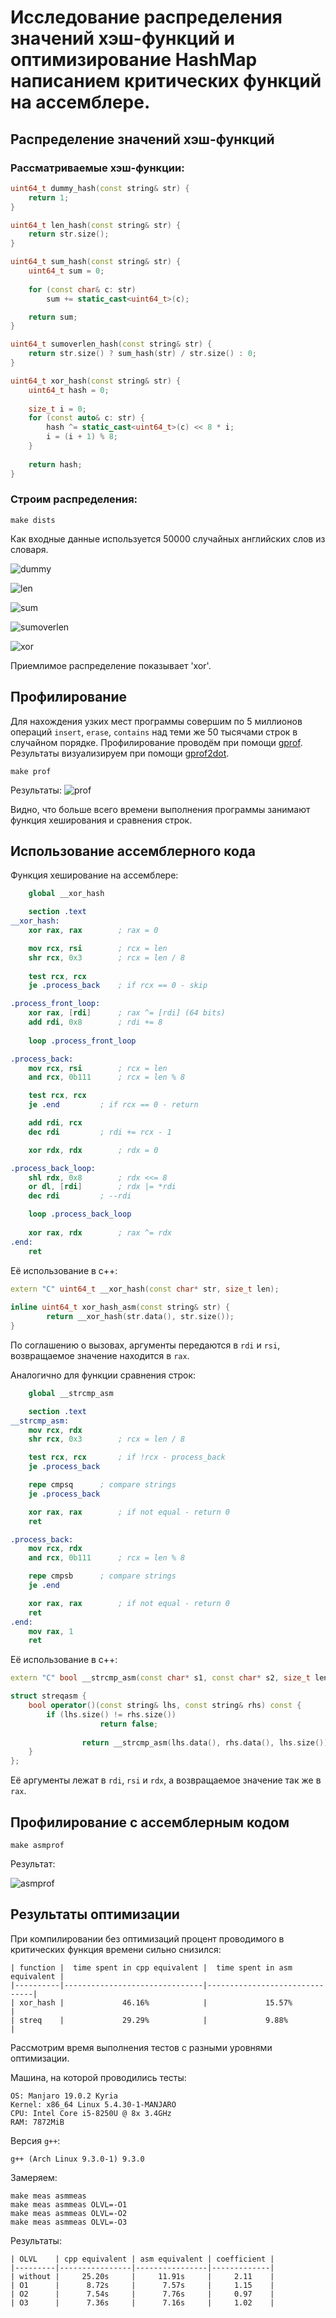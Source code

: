# Исследование распределения значений хэш-функций и оптимизирование HashMap написанием критических функций на ассемблере.

## Распределение значений хэш-функций

### Рассматриваемые хэш-функции:

```cpp
uint64_t dummy_hash(const string& str) {
	return 1;
}
```

```cpp
uint64_t len_hash(const string& str) {
	return str.size();
}
```

```cpp
uint64_t sum_hash(const string& str) {
	uint64_t sum = 0;
	
	for (const char& c: str)
		sum += static_cast<uint64_t>(c);

	return sum;
}
```

```cpp
uint64_t sumoverlen_hash(const string& str) {
	return str.size() ? sum_hash(str) / str.size() : 0;
}
```

```cpp
uint64_t xor_hash(const string& str) {
	uint64_t hash = 0;
	
	size_t i = 0;
	for (const auto& c: str) {
		hash ^= static_cast<uint64_t>(c) << 8 * i;
		i = (i + 1) % 8;
	}
	
	return hash;
}
```

### Строим распределения: 

```shell
make dists
```
Как входные данные используется 50000 случайных английских слов из словаря.

![dummy](https://github.com/InversionSpaces/HashMap/blob/master/results/dists/dummy_dist.jpg "dummy")
 
![len](https://github.com/InversionSpaces/HashMap/blob/master/results/dists/len_dist.jpg "len")

![sum](https://github.com/InversionSpaces/HashMap/blob/master/results/dists/sum_dist.jpg "sum")

![sumoverlen](https://github.com/InversionSpaces/HashMap/blob/master/results/dists/sumoverlen_dist.jpg "sumoverlen")

![xor](https://github.com/InversionSpaces/HashMap/blob/master/results/dists/xor_dist.jpg "xor")

Приемлимое распределение показывает 'xor'.

## Профилирование

Для нахождения узких мест программы совершим по 5 миллионов операций `insert`, `erase`, `contains` над теми же 50 тысячами строк в случайном порядке. Профилирование проводём при помощи [gprof](https://sourceware.org/binutils/docs/gprof/). Результаты визуализируем при помощи [gprof2dot](https://github.com/jrfonseca/gprof2dot).

```shell
make prof
```

Результаты:
![prof](https://github.com/InversionSpaces/HashMap/blob/master/results/profs/prof.jpg)

Видно, что больше всего времени выполнения программы занимают функция хеширования и сравнения строк.

## Использование ассемблерного кода

Функция хеширование на ассемблере:
```nasm
	global __xor_hash

	section .text
__xor_hash:
	xor rax, rax 		; rax = 0

	mov rcx, rsi 		; rcx = len
	shr rcx, 0x3 		; rcx = len / 8
	
	test rcx, rcx
	je .process_back 	; if rcx == 0 - skip

.process_front_loop:
	xor rax, [rdi] 		; rax ^= [rdi] (64 bits)
	add rdi, 0x8 		; rdi += 8
	
	loop .process_front_loop

.process_back:
	mov rcx, rsi 		; rcx = len
	and rcx, 0b111 		; rcx = len % 8

	test rcx, rcx
	je .end 		; if rcx == 0 - return

	add rdi, rcx
	dec rdi 		; rdi += rcx - 1

	xor rdx, rdx 		; rdx = 0

.process_back_loop:
	shl rdx, 0x8 		; rdx <<= 8
	or dl, [rdi] 		; rdx |= *rdi
	dec rdi 		; --rdi

	loop .process_back_loop
	
	xor rax, rdx 		; rax ^= rdx
.end:
	ret
```

Её использование в c++:
```cpp
extern "C" uint64_t __xor_hash(const char* str, size_t len);
 
inline uint64_t xor_hash_asm(const string& str) {
        return __xor_hash(str.data(), str.size());
}
```

По соглашению о вызовах, аргументы передаются в `rdi` и `rsi`, возвращаемое значение находится в `rax`.

Аналогично для функции сравнения строк:

```nasm
	global __strcmp_asm

	section .text
__strcmp_asm:
	mov rcx, rdx
	shr rcx, 0x3 		; rcx = len / 8

	test rcx, rcx 		; if !rcx - process_back
	je .process_back

	repe cmpsq 		; compare strings
	je .process_back

	xor rax, rax 		; if not equal - return 0
	ret

.process_back:
	mov rcx, rdx      
	and rcx, 0b111 		; rcx = len % 8

	repe cmpsb 		; compare strings
	je .end

	xor rax, rax 		; if not equal - return 0
	ret
.end:
	mov rax, 1
	ret
```

Её использование в c++:

```cpp
extern "C" bool __strcmp_asm(const char* s1, const char* s2, size_t len);

struct streqasm {
	bool operator()(const string& lhs, const string& rhs) const {
		if (lhs.size() != rhs.size())
                	return false;
			
                return __strcmp_asm(lhs.data(), rhs.data(), lhs.size());
	}
};
```

Её аргументы лежат в `rdi`, `rsi` и `rdx`, а возвращаемое значение так же в `rax`.

## Профилирование с ассемблерным кодом

```shell
make asmprof
```

Результат:

![asmprof](https://github.com/InversionSpaces/HashMap/blob/master/results/profs/asmprof.jpg)

## Результаты оптимизации

При компилировании без оптимизаций процент проводимого в критических функция времени сильно снизился:

```
| function |  time spent in cpp equivalent |  time spent in asm equivalent |
|----------|-------------------------------|-------------------------------|
| xor_hash |             46.16%            |             15.57%            |
| streq    |             29.29%            |             9.88%             |
```

Рассмотрим время выполнения тестов с разными уровнями оптимизации.

Машина, на которой проводились тесты:
```
OS: Manjaro 19.0.2 Kyria
Kernel: x86_64 Linux 5.4.30-1-MANJARO
CPU: Intel Core i5-8250U @ 8x 3.4GHz
RAM: 7872MiB
```

Версия `g++`:
```
g++ (Arch Linux 9.3.0-1) 9.3.0
```

Замеряем:

```shell
make meas asmmeas
make meas asmmeas OLVL=-O1
make meas asmmeas OLVL=-O2
make meas asmmeas OLVL=-O3
```

Результаты:

```
| OLVL    | cpp equivalent | asm equivalent | coefficient |
|---------|----------------|----------------|-------------|
| without |     25.20s     |     11.91s     |     2.11    |
| O1      |      8.72s     |      7.57s     |     1.15    |
| O2      |      7.54s     |      7.76s     |     0.97    |
| O3      |      7.36s     |      7.16s     |     1.02    |
```
